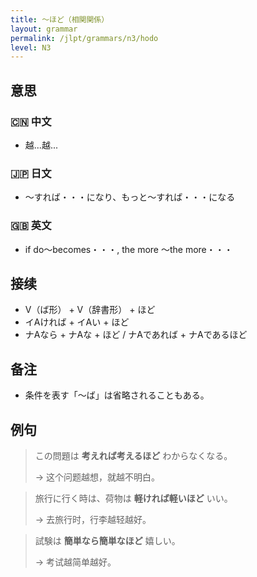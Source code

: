```yaml
---
title: 〜ほど（相関関係）
layout: grammar
permalink: /jlpt/grammars/n3/hodo
level: N3
---
```


## 意思

### 🇨🇳 中文

- 越...越...

### 🇯🇵 日文

- 〜すれば・・・になり、もっと〜すれば・・・になる

### 🇬🇧 英文

- if do〜becomes・・・, the more 〜the more・・・

## 接续

- V（ば形） + V（辞書形） + ほど
- イAければ + イAい + ほど
- ナAなら + ナAな + ほど / ナAであれば + ナAであるほど

## 备注

- 条件を表す「〜ば」は省略されることもある。

## 例句

> この問題は **考えれば考えるほど** わからなくなる。
>
> →  这个问题越想，就越不明白。

> 旅行に行く時は、荷物は **軽ければ軽いほど** いい。
>
> → 去旅行时，行李越轻越好。

> 試験は **簡単なら簡単なほど** 嬉しい。
>
> → 考试越简单越好。

